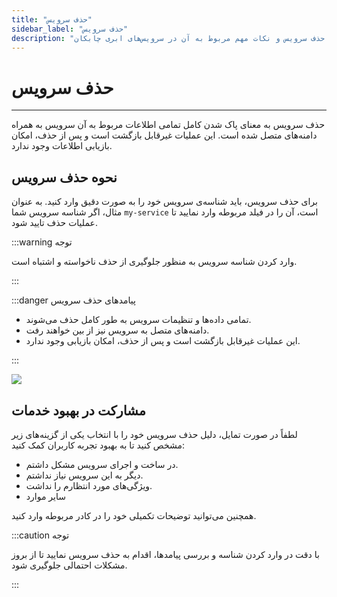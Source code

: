 ```yaml
---
title: "حذف سرویس"
sidebar_label: "حذف سرویس"
description: "راهنمای حذف سرویس و نکات مهم مربوط به آن در سرویس‌های ابری چابکان."
---
```


# حذف سرویس
---

حذف سرویس به معنای پاک شدن کامل تمامی اطلاعات مربوط به آن سرویس به همراه دامنه‌های متصل شده است. این عملیات غیرقابل بازگشت است و پس از حذف، امکان بازیابی اطلاعات وجود ندارد.

## نحوه حذف سرویس

برای حذف سرویس، باید شناسه‌ی سرویس خود را به صورت دقیق وارد کنید. به عنوان مثال، اگر شناسه سرویس شما `my-service` است، آن را در فیلد مربوطه وارد نمایید تا عملیات حذف تایید شود.

:::warning توجه

وارد کردن شناسه سرویس به منظور جلوگیری از حذف ناخواسته و اشتباه است.

:::

:::danger پیامدهای حذف سرویس

- تمامی داده‌ها و تنظیمات سرویس به طور کامل حذف می‌شوند.
- دامنه‌های متصل به سرویس نیز از بین خواهند رفت.
- این عملیات غیرقابل بازگشت است و پس از حذف، امکان بازیابی وجود ندارد.

:::

![](https://s1.chabokan.net/docs/images/settings-remove.png)

## مشارکت در بهبود خدمات

لطفاً در صورت تمایل، دلیل حذف سرویس خود را با انتخاب یکی از گزینه‌های زیر مشخص کنید تا به بهبود تجربه کاربران کمک کنید:

- در ساخت و اجرای سرویس مشکل داشتم.
- دیگر به این سرویس نیاز نداشتم.
- ویژگی‌های مورد انتظارم را نداشت.
- سایر موارد

همچنین می‌توانید توضیحات تکمیلی خود را در کادر مربوطه وارد کنید.

:::caution توجه

با دقت در وارد کردن شناسه و بررسی پیامدها، اقدام به حذف سرویس نمایید تا از بروز مشکلات احتمالی جلوگیری شود.

:::